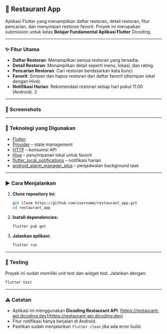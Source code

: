 ## 📱 Restaurant App

Aplikasi Flutter yang menampilkan daftar restoran, detail restoran, fitur pencarian, dan menyimpan restoran favorit. Proyek ini merupakan submission untuk kelas **Belajar Fundamental Aplikasi Flutter** Dicoding.

---

### ✨ Fitur Utama

* **Daftar Restoran**: Menampilkan semua restoran yang tersedia.
* **Detail Restoran**: Menampilkan detail seperti menu, lokasi, dan rating.
* **Pencarian Restoran**: Cari restoran berdasarkan kata kunci.
* **Favorit**: Simpan dan hapus restoran dari daftar favorit (disimpan lokal dengan Hive).
* **Notifikasi Harian**: Rekomendasi restoran setiap hari pukul 11.00 (Android).
2
---

### 📸 Screenshots

---

### 🔧 Teknologi yang Digunakan

* [Flutter](https://flutter.dev/)
* [Provider](https://pub.dev/packages/provider) – state management
* [HTTP](https://pub.dev/packages/http) – konsumsi API
* [Hive](https://pub.dev/packages/hive) – penyimpanan lokal untuk favorit
* [flutter\_local\_notifications](https://pub.dev/packages/flutter_local_notifications) – notifikasi harian
* [android\_alarm\_manager\_plus](https://pub.dev/packages/android_alarm_manager_plus) – penjadwalan background task

---

### ▶️ Cara Menjalankan

1. **Clone repository ini:**

   ```bash
   git clone https://github.com/username/restaurant_app.git
   cd restaurant_app
   ```

2. **Install dependencies:**

   ```bash
   flutter pub get
   ```

3. **Jalankan aplikasi:**

   ```bash
   flutter run
   ```

---

### 🧪 Testing

Proyek ini sudah memiliki unit test dan widget test. Jalankan dengan:

```bash
flutter test
```

---

### ⚠️ Catatan

* Aplikasi ini menggunakan **Dicoding Restaurant API**:
  [https://restaurant-api.dicoding.dev](https://restaurant-api.dicoding.dev)
* Fitur notifikasi hanya berjalan di Android.
* Pastikan sudah menjalankan `flutter clean` jika ada error build.
